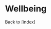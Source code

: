 # Wellbeing

Back to [[index]]

[//begin]: # "Autogenerated link references for markdown compatibility"
[index]: index.md "index"
[//end]: # "Autogenerated link references"
